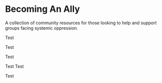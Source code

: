 # Becoming An Ally
A collection of community resources for those looking to help and support groups facing systemic oppression.

Test

Test

Test

Test
Test

Test
